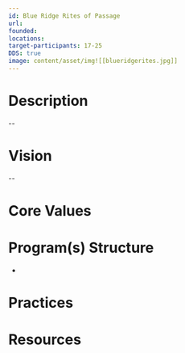 ```yaml
---
id: Blue Ridge Rites of Passage
url: 
founded: 
locations: 
target-participants: 17-25
DDS: true
image: content/asset/img![[blueridgerites.jpg]]
---
```


# Description

--
# Vision

--
# Core Values


# Program(s) Structure

-

# Practices
# Resources
